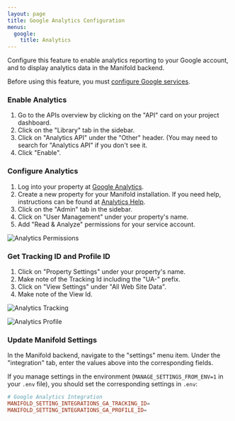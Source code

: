 ```yaml
---
layout: page
title: Google Analytics Configuration
menus:
  google:
    title: Analytics
---
```


Configure this feature to enable analytics reporting to your Google account, and to display analytics data in the Manifold backend.

Before using this feature, you must [configure Google services](index.html).

### Enable Analytics

1. Go to the APIs overview by clicking on the "API" card on your project dashboard.
2. Click on the "Library" tab in the sidebar.
3. Click on "Analytics API" under the "Other" header. (You may need to search for "Analytics API" if you don't see it.
4. Click "Enable".

### Configure Analytics

1. Log into your property at [Google Analytics](https://analytics.google.com).
2. Create a new property for your Manifold installation. If you need help, instructions can be found at [Analytics Help](https://support.google.com/analytics/answer/1008015?hl=en).
3. Click on the "Admin" tab in the sidebar.
4. Click on "User Management" under your property's name.
5. Add "Read & Analyze" permissions for your service account.

![Analytics Permissions](/docs/assets/customizing/analytics-permissions.png)

### Get Tracking ID and Profile ID

1. Click on "Property Settings" under your property's name.
2. Make note of the Tracking Id including the "UA-" prefix.
3. Click on "View Settings" under "All Web Site Data".
4. Make note of the View Id.

![Analytics Tracking](/docs/assets/customizing/analytics-tracking.png)

![Analytics Profile](/docs/assets/customizing/analytics-profile.png)

### Update Manifold Settings

In the Manifold backend, navigate to the "settings" menu item. Under the "integration" tab, enter the values above into the corresponding fields.

If you manage settings in the environment \(`MANAGE_SETTINGS_FROM_ENV=1` in your `.env` file\), you should set the corresponding settings in `.env`:

``` conf
# Google Analytics Integration
MANIFOLD_SETTING_INTEGRATIONS_GA_TRACKING_ID=
MANIFOLD_SETTING_INTEGRATIONS_GA_PROFILE_ID=
```
